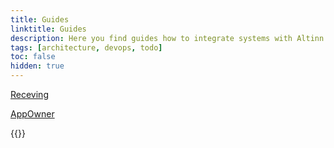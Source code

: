 ```yaml
---
title: Guides
linktitle: Guides
description: Here you find guides how to integrate systems with Altinn through API
tags: [architecture, devops, todo]
toc: false
hidden: true
---
```


[Receving](end)


[AppOwner](appownerintegration)

{{<children />}}
